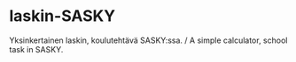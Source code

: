 # laskin-SASKY
Yksinkertainen laskin, koulutehtävä SASKY:ssa. / A simple calculator, school task in SASKY.
